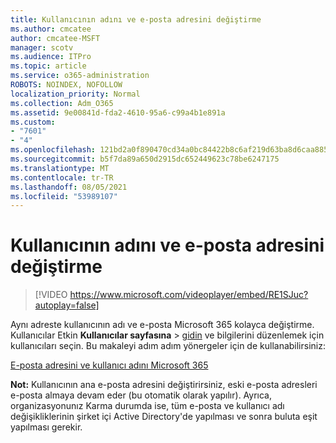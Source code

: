 ```yaml
---
title: Kullanıcının adını ve e-posta adresini değiştirme
ms.author: cmcatee
author: cmcatee-MSFT
manager: scotv
ms.audience: ITPro
ms.topic: article
ms.service: o365-administration
ROBOTS: NOINDEX, NOFOLLOW
localization_priority: Normal
ms.collection: Adm_O365
ms.assetid: 9e00841d-fda2-4610-95a6-c99a4b1e891a
ms.custom:
- "7601"
- "4"
ms.openlocfilehash: 121bd2a0f890470cd34a0bc84422b8c6af219d63ba8d6caa8855383a1adbfa18
ms.sourcegitcommit: b5f7da89a650d2915dc652449623c78be6247175
ms.translationtype: MT
ms.contentlocale: tr-TR
ms.lasthandoff: 08/05/2021
ms.locfileid: "53989107"
---
```

# <a name="change-a-users-name-and-email-address"></a>Kullanıcının adını ve e-posta adresini değiştirme

> [!VIDEO https://www.microsoft.com/videoplayer/embed/RE1SJuc?autoplay=false]

Aynı adreste kullanıcının adı ve e-posta Microsoft 365 kolayca değiştirme. Kullanıcılar Etkin **Kullanıcılar sayfasına** \> [gidin](https://go.microsoft.com/fwlink/p/?linkid=834822) ve bilgilerini düzenlemek için kullanıcıları seçin. Bu makaleyi adım adım yönergeler için de kullanabilirsiniz:
  
[E-posta adresini ve kullanıcı adını Microsoft 365](https://docs.microsoft.com/microsoft-365/admin/add-users/change-a-user-name-and-email-address)
  
 **Not:** Kullanıcının ana e-posta adresini değiştirirsiniz, eski e-posta adresleri e-posta almaya devam eder (bu otomatik olarak yapılır). Ayrıca, organizasyonunız Karma durumda ise, tüm e-posta ve kullanıcı adı değişikliklerinin şirket içi Active Directory'de yapılması ve sonra buluta eşit yapılması gerekir.